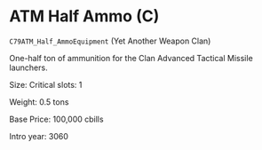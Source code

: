 # ATM Half Ammo (C)

`C79ATM_Half_AmmoEquipment` (Yet Another Weapon Clan)

One-half ton of ammunition for the Clan Advanced Tactical Missile launchers.

Size: Critical slots: 1

Weight: 0.5 tons

Base Price: 100,000 cbills

Intro year: 3060

